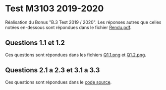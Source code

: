 # Test M3103 2019-2020
Réalisation du Bonus "B.3 Test 2019 / 2020".
Les réponses autres que celles notées en-dessous sont répondues dans le fichier [Rendu.pdf](Rendu.pdf).

## Questions 1.1 et 1.2
Ces questions sont répondues dans les fichiers [Q1.1.png](Q1.1.png) et [Q1.2.png](Q1.2.png).

## Questions 2.1 a 2.3 et 3.1 a 3.3
Ces questions sont répondues dans le [code source](src/).